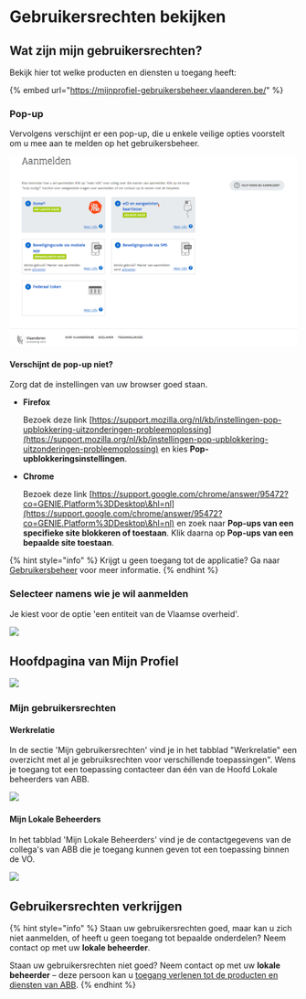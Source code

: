 # Gebruikersrechten bekijken

## Wat zijn mijn gebruikersrechten?

Bekijk hier tot welke producten en diensten u toegang heeft:

{% embed url="https://mijnprofiel-gebruikersbeheer.vlaanderen.be/" %}

### Pop-up

Vervolgens verschijnt er een pop-up, die u enkele veilige opties voorstelt om u mee aan te melden op het gebruikersbeheer.

![Keuzes aanmelden](../../.gitbook/assets/login-aanmelden.png)

#### Verschijnt de pop-up niet?

Zorg dat de instellingen van uw browser goed staan.

*   **Firefox**

    Bezoek deze link [https://support.mozilla.org/nl/kb/instellingen-pop-upblokkering-uitzonderingen-probleemoplossing](https://support.mozilla.org/nl/kb/instellingen-pop-upblokkering-uitzonderingen-probleemoplossing) en kies **Pop-upblokkeringsinstellingen**.
*   **Chrome**

    Bezoek deze link [https://support.google.com/chrome/answer/95472?co=GENIE.Platform%3DDesktop\&hl=nl](https://support.google.com/chrome/answer/95472?co=GENIE.Platform%3DDesktop\&hl=nl) en zoek naar **Pop-ups van een specifieke site blokkeren of toestaan**. Klik daarna op **Pop-ups van een bepaalde site toestaan**.

{% hint style="info" %}
Krijgt u geen toegang tot de applicatie? Ga naar [Gebruikersbeheer](../toegankelijk-vlaanderen.md) voor meer informatie.
{% endhint %}

### Selecteer namens wie je wil aanmelden

Je kiest voor de optie 'een entiteit van de Vlaamse overheid'.

![](../../.gitbook/assets/Gebruikersbeheer_MijnProfiel\_02\_ACM-IDM.png)

## Hoofdpagina van Mijn Profiel

![](../../.gitbook/assets/Gebruikersbeheer_MijnProfiel\_03\_Hoofdpagina-b.png)

### Mijn gebruikersrechten

#### Werkrelatie

In de sectie 'Mijn gebruikersrechten' vind je in het tabblad "Werkrelatie" een overzicht met al je gebruiksrechten voor verschillende toepassingen". Wens je toegang tot een toepassing contacteer dan één van de Hoofd Lokale beheerders van ABB.

![](<../../.gitbook/assets/Gebruikersbeheer_MijnProfiel\_04\_MijnGebruikersrechten_Werkrelatie-b copy.png>)

#### Mijn Lokale Beheerders

In het tabblad 'Mijn Lokale Beheerders' vind je de contactgegevens van de collega's van ABB die je toegang kunnen geven tot een toepassing binnen de VO.

![](../../.gitbook/assets/Gebruikersbeheer_MijnProfiel\_05\_MijnGebruikersrechten_MijnLokaleBeheerders-b.png)

## Gebruikersrechten verkrijgen

{% hint style="info" %}
Staan uw gebruikersrechten goed, maar kan u zich niet aanmelden, of heeft u geen toegang tot bepaalde onderdelen? Neem contact op met uw **lokale beheerder**.

Staan uw gebruikersrechten niet goed? Neem contact op met uw **lokale beheerder** – deze persoon kan u [toegang verlenen tot de producten en diensten van ABB](toegang-verlenen-aan-gebruikers-tot-producten-en-diensten-via-gebruikersbeheer-vlaanderen.md).
{% endhint %}
